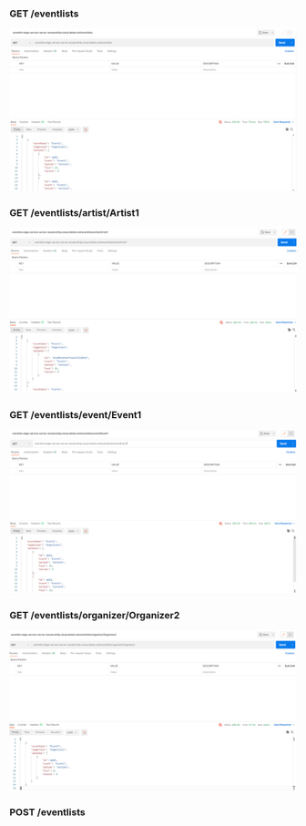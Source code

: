 ### GET /eventlists
![APT GET /Eventlists](src/assets/APTGETEventlists.png)

### GET /eventlists/artist/Artist1
![APT GET /Eventlists/artist/Artist1](src/assets/APTGETEventlistsArtistArtist1.png)

### GET /eventlists/event/Event1
![APT GET /Eventlists/artist/Artist1](src/assets/APTGETEventlistsEventEvent1.png)

### GET /eventlists/organizer/Organizer2
![APT GET /Eventlists/artist/Artist1](src/assets/APTGETEventlistsOrganizerOrganizer2.png)

### POST /eventlists
